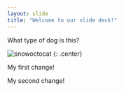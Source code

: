 ```yaml
---
layout: slide
title: "Welcome to our slide deck!"
---
```


What type of dog is this?

![snowoctocat](https://octodex.github.com/images/snowoctocat.png)
{: .center}

My first change!

My second change!
